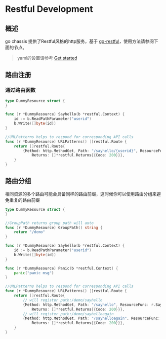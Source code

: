 # Restful Development

## 概述
go chassis 提供了Restful风格的http服务，基于 [go-restful](https://github.com/emicklei/go-restful)，使用方法请参阅下面的节点。

> yaml的设置请参考 [Get started](../getstarted/writing-rest.html)

## 路由注册
### 通过路由函数

```go
type DummyResource struct {
}

func (r *DummyResource) Sayhello(b *restful.Context) {
	id := b.ReadPathParameter("userid")
	b.Write([]byte(id))
}

//URLPatterns helps to respond for corresponding API calls
func (r *DummyResource) URLPatterns() []restful.Route {
	return []restful.Route{
		{Method: http.MethodGet, Path: "/sayhello/{userid}", ResourceFunc: r.Sayhello,
			Returns: []*restful.Returns{{Code: 200}}},
	}
}
```

## 路由分组

相同资源的多个路由可能会具备同样的路由前缀，这时候你可以使用路由分组来避免重复的路由前缀

```go
type DummyResource struct {
}

//GroupPath returns group path will auto 
func (r *DummyResource) GroupPath() string {
	return "/demo"
}

func (r *DummyResource) Sayhello(b *restful.Context) {
	id := b.ReadPathParameter("userid")
	b.Write([]byte(id))
}

func (r *DummyResource) Panic(b *restful.Context) {
	panic("panic msg")
}

//URLPatterns helps to respond for corresponding API calls
func (r *DummyResource) URLPatterns() []restful.Route {
	return []restful.Route{ 
		// will register path:/demo/sayhello
		{Method: http.MethodGet, Path: "/sayhello", ResourceFunc: r.Sayhello,
		    Returns: []*restful.Returns{{Code: 200}}},
        // will register path:/demo/sayhelloagain
        {Method: http.MethodGet, Path: "/sayhelloagain", ResourceFunc: r.Sayhello,
            Returns: []*restful.Returns{{Code: 200}}},
	}
}
```